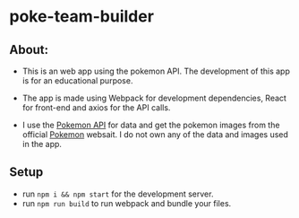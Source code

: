 # poke-team-builder

## About: 

- This is an web app using the pokemon API. The development of this app is for an educational purpose.

- The app is made using Webpack for development dependencies, React for front-end and axios for the API calls.

- I use the [Pokemon API](https://pokeapi.co) for data and get the pokemon images from the official [Pokemon](https://www.pokemon.com/us/) websait. I do not own any of the data and images used in the app.

## Setup

- run ``npm i && npm start`` for the development server.
- run ``npm run build`` to run webpack and bundle your files.
